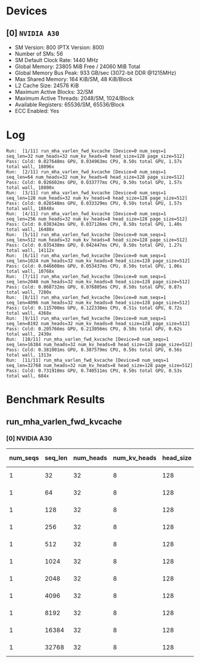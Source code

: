 # Devices

## [0] `NVIDIA A30`
* SM Version: 800 (PTX Version: 800)
* Number of SMs: 56
* SM Default Clock Rate: 1440 MHz
* Global Memory: 23805 MiB Free / 24060 MiB Total
* Global Memory Bus Peak: 933 GB/sec (3072-bit DDR @1215MHz)
* Max Shared Memory: 164 KiB/SM, 48 KiB/Block
* L2 Cache Size: 24576 KiB
* Maximum Active Blocks: 32/SM
* Maximum Active Threads: 2048/SM, 1024/Block
* Available Registers: 65536/SM, 65536/Block
* ECC Enabled: Yes

# Log

```
Run:  [1/11] run_mha_varlen_fwd_kvcache [Device=0 num_seqs=1 seq_len=32 num_heads=32 num_kv_heads=8 head_size=128 page_size=512]
Pass: Cold: 0.027648ms GPU, 0.034963ms CPU, 0.50s total GPU, 1.57s total wall, 18096x 
Run:  [2/11] run_mha_varlen_fwd_kvcache [Device=0 num_seqs=1 seq_len=64 num_heads=32 num_kv_heads=8 head_size=128 page_size=512]
Pass: Cold: 0.026602ms GPU, 0.033777ms CPU, 0.50s total GPU, 1.57s total wall, 18800x 
Run:  [3/11] run_mha_varlen_fwd_kvcache [Device=0 num_seqs=1 seq_len=128 num_heads=32 num_kv_heads=8 head_size=128 page_size=512]
Pass: Cold: 0.026548ms GPU, 0.033329ms CPU, 0.50s total GPU, 1.57s total wall, 18848x 
Run:  [4/11] run_mha_varlen_fwd_kvcache [Device=0 num_seqs=1 seq_len=256 num_heads=32 num_kv_heads=8 head_size=128 page_size=512]
Pass: Cold: 0.030342ms GPU, 0.037126ms CPU, 0.50s total GPU, 1.40s total wall, 16480x 
Run:  [5/11] run_mha_varlen_fwd_kvcache [Device=0 num_seqs=1 seq_len=512 num_heads=32 num_kv_heads=8 head_size=128 page_size=512]
Pass: Cold: 0.035438ms GPU, 0.042447ms CPU, 0.50s total GPU, 1.27s total wall, 14112x 
Run:  [6/11] run_mha_varlen_fwd_kvcache [Device=0 num_seqs=1 seq_len=1024 num_heads=32 num_kv_heads=8 head_size=128 page_size=512]
Pass: Cold: 0.046608ms GPU, 0.053437ms CPU, 0.50s total GPU, 1.06s total wall, 10768x 
Run:  [7/11] run_mha_varlen_fwd_kvcache [Device=0 num_seqs=1 seq_len=2048 num_heads=32 num_kv_heads=8 head_size=128 page_size=512]
Pass: Cold: 0.068732ms GPU, 0.076805ms CPU, 0.50s total GPU, 0.87s total wall, 7280x 
Run:  [8/11] run_mha_varlen_fwd_kvcache [Device=0 num_seqs=1 seq_len=4096 num_heads=32 num_kv_heads=8 head_size=128 page_size=512]
Pass: Cold: 0.115700ms GPU, 0.122338ms CPU, 0.51s total GPU, 0.72s total wall, 4368x 
Run:  [9/11] run_mha_varlen_fwd_kvcache [Device=0 num_seqs=1 seq_len=8192 num_heads=32 num_kv_heads=8 head_size=128 page_size=512]
Pass: Cold: 0.205766ms GPU, 0.213056ms CPU, 0.50s total GPU, 0.62s total wall, 2430x 
Run:  [10/11] run_mha_varlen_fwd_kvcache [Device=0 num_seqs=1 seq_len=16384 num_heads=32 num_kv_heads=8 head_size=128 page_size=512]
Pass: Cold: 0.381001ms GPU, 0.387579ms CPU, 0.50s total GPU, 0.56s total wall, 1313x 
Run:  [11/11] run_mha_varlen_fwd_kvcache [Device=0 num_seqs=1 seq_len=32768 num_heads=32 num_kv_heads=8 head_size=128 page_size=512]
Pass: Cold: 0.731910ms GPU, 0.740511ms CPU, 0.50s total GPU, 0.53s total wall, 684x 
```

# Benchmark Results

## run_mha_varlen_fwd_kvcache

### [0] NVIDIA A30

| num_seqs | seq_len | num_heads | num_kv_heads | head_size | page_size | Memory Reads | Memory Writes | Memory Usage | Tokens | Samples |  CPU Time  |  Noise  |  GPU Time  |  Noise  | Elem/s  | GlobalMem BW | BWUtil |
|----------|---------|-----------|--------------|-----------|-----------|--------------|---------------|--------------|--------|---------|------------|---------|------------|---------|---------|--------------|--------|
|        1 |      32 |        32 |            8 |       128 |       512 |  136.000 KiB |     8.000 KiB |         4096 |     32 |  18096x |  34.963 us |  91.79% |  27.648 us |  12.23% |  1.157M |   5.333 GB/s |  0.57% |
|        1 |      64 |        32 |            8 |       128 |       512 |  264.000 KiB |     8.000 KiB |         4096 |     64 |  18800x |  33.777 us | 140.97% |  26.602 us |  87.05% |  2.406M |  10.470 GB/s |  1.12% |
|        1 |     128 |        32 |            8 |       128 |       512 |  520.000 KiB |     8.000 KiB |         4096 |    128 |  18848x |  33.329 us |  25.69% |  26.548 us |   3.07% |  4.821M |  20.366 GB/s |  2.18% |
|        1 |     256 |        32 |            8 |       128 |       512 |    1.008 MiB |     8.000 KiB |         4096 |    256 |  16480x |  37.126 us | 265.51% |  30.342 us | 264.51% |  8.437M |  35.099 GB/s |  3.76% |
|        1 |     512 |        32 |            8 |       128 |       512 |    2.008 MiB |     8.000 KiB |         4096 |    512 |  14112x |  42.447 us |  64.54% |  35.438 us |  45.99% | 14.448M |  59.640 GB/s |  6.39% |
|        1 |    1024 |        32 |            8 |       128 |       512 |    4.008 MiB |     8.000 KiB |         4096 |   1024 |  10768x |  53.437 us |  40.61% |  46.608 us |   2.47% | 21.970M |  90.343 GB/s |  9.68% |
|        1 |    2048 |        32 |            8 |       128 |       512 |    8.008 MiB |     8.000 KiB |         4096 |   2048 |   7280x |  76.805 us | 168.90% |  68.732 us |   2.52% | 29.797M | 122.287 GB/s | 13.11% |
|        1 |    4096 |        32 |            8 |       128 |       512 |   16.008 MiB |     8.000 KiB |         4096 |   4096 |   4368x | 122.338 us |   5.87% | 115.700 us |   1.29% | 35.402M | 145.148 GB/s | 15.56% |
|        1 |    8192 |        32 |            8 |       128 |       512 |   32.008 MiB |     8.000 KiB |         4096 |   8192 |   2430x | 213.056 us |  17.57% | 205.766 us |   0.49% | 39.812M | 163.151 GB/s | 17.48% |
|        1 |   16384 |        32 |            8 |       128 |       512 |   64.008 MiB |     8.000 KiB |         4096 |  16384 |   1313x | 387.579 us |   1.75% | 381.001 us |   0.29% | 43.002M | 176.181 GB/s | 18.88% |
|        1 |   32768 |        32 |            8 |       128 |       512 |  128.008 MiB |     8.000 KiB |         4096 |  32768 |    684x | 740.511 us |   7.22% | 731.910 us |   0.20% | 44.771M | 183.402 GB/s | 19.65% |
